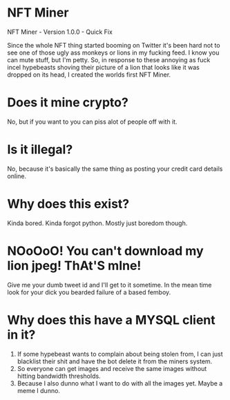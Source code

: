 # NFT Miner 
NFT Miner - Version 1.0.0 - Quick Fix

Since the whole NFT thing started booming on Twitter it's been hard not to see one of those ugly ass monkeys or lions in my fucking feed. I know you can mute stuff, but I'm petty. So, in response to these annoying as fuck incel hypebeasts shoving their picture of a lion that looks like it was dropped on its head, I created the worlds first NFT Miner.

<h1>Does it mine crypto?</h1>

No, but if you want to you can piss alot of people off with it.

<h1>Is it illegal?</h1>

No, because it's basically the same thing as posting your credit card details online.

<h1>Why does this exist?</h1>

Kinda bored. Kinda forgot python. Mostly just boredom though.

<h1>NOoOoO! You can't download my lion jpeg! ThAt'S mIne!</h1>

Give me your dumb tweet id and I'll get to it sometime. In the mean time look for your dick you bearded failure of a based femboy.

<h1>Why does this have a MYSQL client in it?</h1>

1. If some hypebeast wants to complain about being stolen from, I can just blacklist their shit and have the bot delete it from the miners system.
2. So everyone can get images and receive the same images without hitting bandwidth thresholds.
3. Because I also dunno what I want to do with all the images yet. Maybe a meme I dunno.
